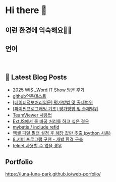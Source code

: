 # Hi there 👋

## 이런 환경에 익숙해요✍🏼

## 언어

<p>
  <img alt="" src= "https://img.shields.io/badge/JavaScript-F7DF1E?style=flat-square&logo=JavaScript&logoColor=white"/> 
  <img alt="" src= "https://img.shields.io/badge/TypeScript-black?logo=typescript&logoColor=blue"/>
</p>

## 📕 Latest Blog Posts

<ul><li><a href='https://hellolunaworld.tistory.com/43' target='_blank'>2025 WIS _Word IT Show  방문 후기</a></li><li><a href='https://hellolunaworld.tistory.com/42' target='_blank'>github연동테스트</a></li><li><a href='https://hellolunaworld.tistory.com/41' target='_blank'>[데이터정보처리입문] 평가방법 및 출제범위</a></li><li><a href='https://hellolunaworld.tistory.com/39' target='_blank'>[파이썬프로그래밍 기초] 평가방법 및 출제범위</a></li><li><a href='https://hellolunaworld.tistory.com/33' target='_blank'>TeamViewer 사용법</a></li><li><a href='https://hellolunaworld.tistory.com/13' target='_blank'>ExtJS에서 줄 바꿈 처리를 하고 싶은 경우</a></li><li><a href='https://hellolunaworld.tistory.com/12' target='_blank'>mybatis / include refid</a></li><li><a href='https://hellolunaworld.tistory.com/11' target='_blank'>엑셀 파일 필터 설정 후 해당 값만 추출 (python 사용)</a></li><li><a href='https://hellolunaworld.tistory.com/9' target='_blank'>8.서버 프로그램 구현 - 개발 환경 구축</a></li><li><a href='https://hellolunaworld.tistory.com/8' target='_blank'>telnet 사용할 수 없을 경우</a></li></ul>


## Portfolio
https://luna-luna-park.github.io/web-porfolio/
